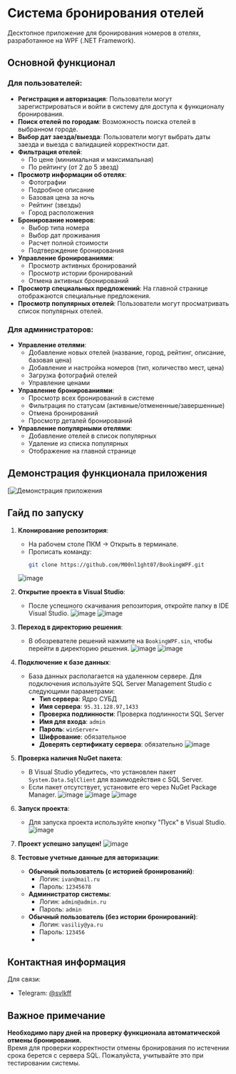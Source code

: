 # Система бронирования отелей

Десктопное приложение для бронирования номеров в отелях, разработанное на WPF (.NET Framework).

## Основной функционал

### Для пользователей:
- **Регистрация и авторизация**: Пользователи могут зарегистрироваться и войти в систему для доступа к функционалу бронирования.
- **Поиск отелей по городам**: Возможность поиска отелей в выбранном городе.
- **Выбор дат заезда/выезда**: Пользователи могут выбрать даты заезда и выезда с валидацией корректности дат.
- **Фильтрация отелей**:
  - По цене (минимальная и максимальная)
  - По рейтингу (от 2 до 5 звезд)
- **Просмотр информации об отелях**:
  - Фотографии
  - Подробное описание
  - Базовая цена за ночь
  - Рейтинг (звезды)
  - Город расположения
- **Бронирование номеров**:
  - Выбор типа номера
  - Выбор дат проживания
  - Расчет полной стоимости
  - Подтверждение бронирования
- **Управление бронированиями**:
  - Просмотр активных бронирований
  - Просмотр истории бронирований
  - Отмена активных бронирований
- **Просмотр специальных предложений**: На главной странице отображаются специальные предложения.
- **Просмотр популярных отелей**: Пользователи могут просматривать список популярных отелей.

### Для администраторов:
- **Управление отелями**:
  - Добавление новых отелей (название, город, рейтинг, описание, базовая цена)
  - Добавление и настройка номеров (тип, количество мест, цена)
  - Загрузка фотографий отелей
  - Управление ценами
- **Управление бронированиями**:
  - Просмотр всех бронирований в системе
  - Фильтрация по статусам (активные/отмененные/завершенные)
  - Отмена бронирований
  - Просмотр деталей бронирований
- **Управление популярными отелями**:
  - Добавление отелей в список популярных
  - Удаление из списка популярных
  - Отображение на главной странице

## Демонстрация функционала приложения

[![Демонстрация приложения](https://youtu.be/S_lwXfzxfXc)

## Гайд по запуску

1. **Клонирование репозитория**:
   - На рабочем столе ПКМ → Открыть в терминале.
   - Прописать команду:
     ```bash
     git clone https://github.com/M00nl1ght07/BookingWPF.git
     ```
   ![image](https://github.com/user-attachments/assets/0794e966-4e06-43b2-8111-d6e0e44a68bd)

2. **Открытие проекта в Visual Studio**:
   - После успешного скачивания репозитория, откройте папку в IDE Visual Studio.
   ![image](https://github.com/user-attachments/assets/edad64b2-14bc-49df-aa98-11ccefbcb94e)
   ![image](https://github.com/user-attachments/assets/4bebab10-d2c1-460e-b8eb-f1ea52a21d1c)

3. **Переход в директорию решения**:
   - В обозревателе решений нажмите на `BookingWPF.sin`, чтобы перейти в директорию решения.
   ![image](https://github.com/user-attachments/assets/c02dc7cb-e841-4fe1-a023-840692b9d59e)
   ![image](https://github.com/user-attachments/assets/2447ef65-2bcb-4a68-a970-a0ab295f312e)

4. **Подключение к базе данных**:
   - База данных располагается на удаленном сервере. Для подключения используйте SQL Server Management Studio с следующими параметрами:
     - **Тип сервера**: Ядро СУБД
     - **Имя сервера**: `95.31.128.97,1433`
     - **Проверка подлинности**: Проверка подлинности SQL Server
     - **Имя для входа**: `admin`
     - **Пароль**: `winServer=`
     - **Шифрование**: обязательное
     - **Доверять сертификату сервера**: обязательно
   ![image](https://github.com/user-attachments/assets/c657ee6b-e987-4bed-b038-cb10bf92c5a8)

5. **Проверка наличия NuGet пакета**:
   - В Visual Studio убедитесь, что установлен пакет `System.Data.SqlClient` для взаимодействия с SQL Server.
   - Если пакет отсутствует, установите его через NuGet Package Manager.
   ![image](https://github.com/user-attachments/assets/67fda4c4-e7b6-418a-9f2d-3556c3161eef)
   ![image](https://github.com/user-attachments/assets/8cb60b79-4342-4c2d-b8c0-44aac732f65d)
   ![image](https://github.com/user-attachments/assets/0cd6cbd7-4624-4b3e-be56-cf088f3228b2)

6. **Запуск проекта**:
   - Для запуска проекта используйте кнопку "Пуск" в Visual Studio.
   ![image](https://github.com/user-attachments/assets/bef878fd-0392-449e-998a-4de874996279)

7. **Проект успешно запущен!**
   ![image](https://github.com/user-attachments/assets/999e13be-839b-492c-bdfe-309620d902bb)
   
8. **Тестовые учетные данные для авторизации**:
   - **Обычный пользователь (с историей бронирований)**:
     - Логин: `ivan@mail.ru`
     - Пароль: `12345678`
   - **Администратор системы**:
     - Логин: `admin@admin.ru`
     - Пароль: `admin`
   - **Обычный пользователь (без истории бронирований)**:
     - Логин: `vasiliy@ya.ru`
     - Пароль: `123456`
     - 
## Контактная информация
Для связи:  
- Telegram: [@svlkff](https://t.me/svlkff)

## Важное примечание

**Необходимо пару дней на проверку функционала автоматической отмены бронирования.**  
Время для проверки корректности отмены бронирования по истечении срока берется с сервера SQL. Пожалуйста, учитывайте это при тестировании системы.
